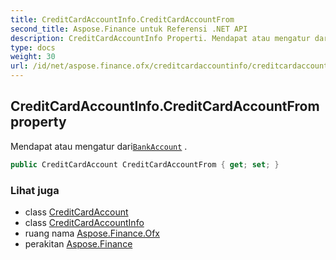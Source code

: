 ```yaml
---
title: CreditCardAccountInfo.CreditCardAccountFrom
second_title: Aspose.Finance untuk Referensi .NET API
description: CreditCardAccountInfo Properti. Mendapat atau mengatur dariBankAccount .
type: docs
weight: 30
url: /id/net/aspose.finance.ofx/creditcardaccountinfo/creditcardaccountfrom/
---
```

## CreditCardAccountInfo.CreditCardAccountFrom property

Mendapat atau mengatur dari[`BankAccount`](../../bankaccount/) .

```csharp
public CreditCardAccount CreditCardAccountFrom { get; set; }
```

### Lihat juga

* class [CreditCardAccount](../../creditcardaccount/)
* class [CreditCardAccountInfo](../)
* ruang nama [Aspose.Finance.Ofx](../../creditcardaccountinfo/)
* perakitan [Aspose.Finance](../../../)


